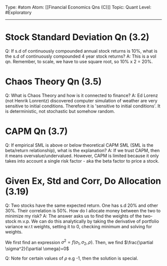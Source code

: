 Type: #atom
Atom: [[Financial Economics Qns (C)]]
Topic: Quant 
Level: #Exploratory 

----
# Stock Standard Deviation Qn (3.2)

Q: If s.d of continuously compounded annual stock returns is 10%, what is the s.d of continuously compounded 4 year stock returns?
A: This is a vol qn. Remember, to scale, we have to use square root, so 10% x 2 = 20%.

# Chaos Theory Qn (3.5)

Q: What is Chaos Theory and how is it connected to finance?
A: Ed Lorenz (not Henrik Lonrentz) discovered computer simulation of weather are very sensitive to initial conditions. Therefore it is 'sensitive to initial conditions'. It is deterministic, not stochastic but somehow random.

# CAPM Qn (3.7)

Q: If empirical SML is above or below theoretical CAPM SML (SML is the beta/return relationship), what is the explanation?
A: If we trust CAPM, then it means overvalue/undervalued. However, CAPM is limited because it only takes into account a single risk factor - aka the beta factor to price a stock.

# Given Ex, Std and Corr, Do Allocation (3.19)

Q: Two stocks have the same expected return. One has s.d 20% and other 30%. Their correlation is 50%. How do I allocate money between the two to minimize my risk?
A: The answer asks us to find the weights of the two-stock m.v.p. We can do this analytically by taking the derivative of portfolio variance w.r.t weights, setting it to 0, checking minimum and solving for weights.

We first find an expression $\sigma^2= f(\sigma_1, \sigma_2, \rho)$. Then, we find $\frac{\partial \sigma^2}{\partial \omega}=0$

Q: Note for certain values of $\rho$ e.g -1, then the solution is special.

